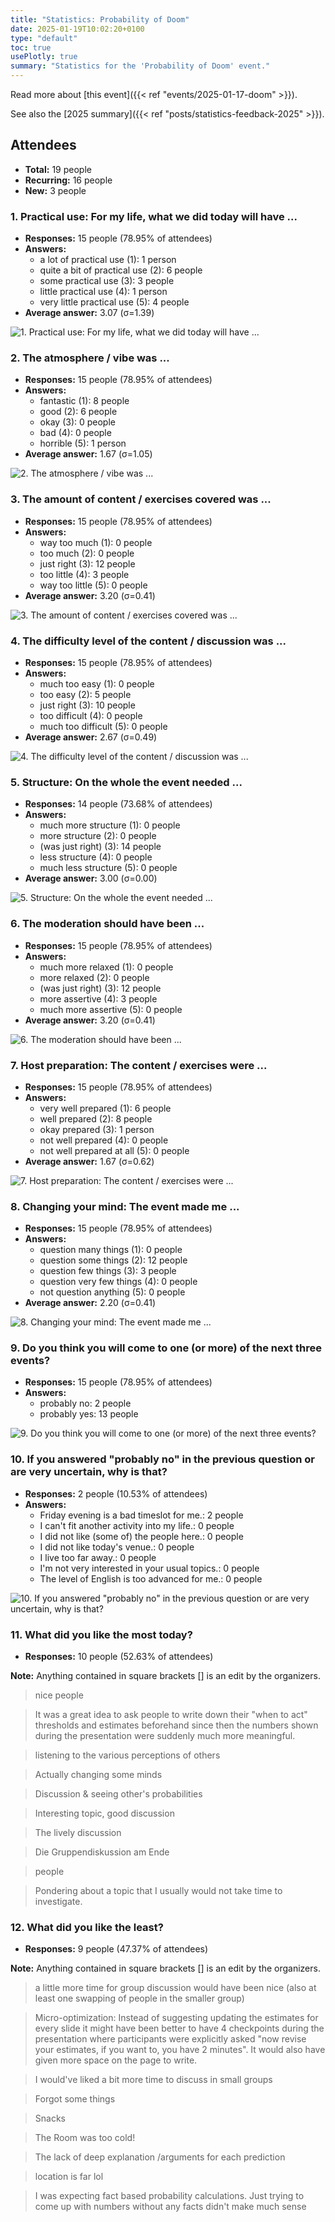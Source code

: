 ```yaml
---
title: "Statistics: Probability of Doom"
date: 2025-01-19T10:02:20+0100
type: "default"
toc: true
usePlotly: true
summary: "Statistics for the 'Probability of Doom' event."
---
```


Read more about [this event]({{< ref "events/2025-01-17-doom" >}}).

See also the [2025 summary]({{< ref "posts/statistics-feedback-2025" >}}).

## Attendees

* **Total:** 19 people
* **Recurring:** 16 people
* **New:** 3 people

### 1. Practical use: For my life, what we did today will have ...

* **Responses:** 15 people (78.95% of attendees)
* **Answers:**
  * a lot of practical use (1): 1 person
  * quite a bit of practical use (2): 6 people
  * some practical use (3): 3 people
  * little practical use (4): 1 person
  * very little practical use (5): 4 people
* **Average answer:** 3.07 (σ=1.39)

![1. Practical use: For my life, what we did today will have ...](./1-practical-use-for-my-life-what-we-did-today-will-have.png)

### 2. The atmosphere / vibe was ...

* **Responses:** 15 people (78.95% of attendees)
* **Answers:**
  * fantastic (1): 8 people
  * good (2): 6 people
  * okay (3): 0 people
  * bad (4): 0 people
  * horrible (5): 1 person
* **Average answer:** 1.67 (σ=1.05)

![2. The atmosphere / vibe was ...](./2-the-atmosphere-vibe-was.png)

### 3. The amount of content / exercises covered was ...

* **Responses:** 15 people (78.95% of attendees)
* **Answers:**
  * way too much (1): 0 people
  * too much (2): 0 people
  * just right (3): 12 people
  * too little (4): 3 people
  * way too little (5): 0 people
* **Average answer:** 3.20 (σ=0.41)

![3. The amount of content / exercises covered was ...](./3-the-amount-of-content-exercises-covered-was.png)

### 4. The difficulty level of the content / discussion was ...

* **Responses:** 15 people (78.95% of attendees)
* **Answers:**
  * much too easy (1): 0 people
  * too easy (2): 5 people
  * just right (3): 10 people
  * too difficult (4): 0 people
  * much too difficult (5): 0 people
* **Average answer:** 2.67 (σ=0.49)

![4. The difficulty level of the content / discussion was ...](./4-the-difficulty-level-of-the-content-discussion-was.png)

### 5. Structure: On the whole the event needed ...

* **Responses:** 14 people (73.68% of attendees)
* **Answers:**
  * much more structure (1): 0 people
  * more structure (2): 0 people
  * (was just right) (3): 14 people
  * less structure (4): 0 people
  * much less structure (5): 0 people
* **Average answer:** 3.00 (σ=0.00)

![5. Structure: On the whole the event needed ...](./5-structure-on-the-whole-the-event-needed.png)

### 6. The moderation should have been ...

* **Responses:** 15 people (78.95% of attendees)
* **Answers:**
  * much more relaxed (1): 0 people
  * more relaxed (2): 0 people
  * (was just right) (3): 12 people
  * more assertive (4): 3 people
  * much more assertive (5): 0 people
* **Average answer:** 3.20 (σ=0.41)

![6. The moderation should have been ...](./6-the-moderation-should-have-been.png)

### 7. Host preparation: The content / exercises were ...

* **Responses:** 15 people (78.95% of attendees)
* **Answers:**
  * very well prepared (1): 6 people
  * well prepared (2): 8 people
  * okay prepared (3): 1 person
  * not well prepared (4): 0 people
  * not well prepared at all (5): 0 people
* **Average answer:** 1.67 (σ=0.62)

![7. Host preparation: The content / exercises were ...](./7-host-preparation-the-content-exercises-were.png)

### 8. Changing your mind: The event made me ...

* **Responses:** 15 people (78.95% of attendees)
* **Answers:**
  * question many things (1): 0 people
  * question some things (2): 12 people
  * question few things (3): 3 people
  * question very few things (4): 0 people
  * not question anything (5): 0 people
* **Average answer:** 2.20 (σ=0.41)

![8. Changing your mind: The event made me ...](./8-changing-your-mind-the-event-made-me.png)

### 9. Do you think you will come to one (or more) of the next three events?

* **Responses:** 15 people (78.95% of attendees)
* **Answers:**
  * probably no: 2 people
  * probably yes: 13 people

![9. Do you think you will come to one (or more) of the next three events?](./9-do-you-think-you-will-come-to-one-or-more-of-the-next-three-events.png)

### 10. If you answered "probably no" in the previous question or are very uncertain, why is that?

* **Responses:** 2 people (10.53% of attendees)
* **Answers:**
  * Friday evening is a bad timeslot for me.: 2 people
  * I can't fit another activity into my life.: 0 people
  * I did not like (some of) the people here.: 0 people
  * I did not like today's venue.: 0 people
  * I live too far away.: 0 people
  * I'm not very interested in your usual topics.: 0 people
  * The level of English is too advanced for me.: 0 people

![10. If you answered "probably no" in the previous question or are very uncertain, why is that?](./10-if-you-answered-probably-no-in-the-previous-question-or-are-very-uncertain-why-is-that.png)

### 11. What did you like the most today?

* **Responses:** 10 people (52.63% of attendees)

**Note:** Anything contained in square brackets [] is an edit by the organizers.

> nice people

> It was a great idea to ask people to write down their "when to act" thresholds and estimates beforehand since then the numbers shown during the presentation were suddenly much more meaningful.

> listening to the various perceptions of others

> Actually changing some minds

> Discussion & seeing other's probabilities

> Interesting topic, good discussion 

> The lively discussion

> Die Gruppendiskussion am Ende

> people

> Pondering about a topic that I usually would not take time to investigate.
### 12. What did you like the least?

* **Responses:** 9 people (47.37% of attendees)

**Note:** Anything contained in square brackets [] is an edit by the organizers.

> a little more time for group discussion would have been nice (also at least one swapping of people in the smaller group)

> Micro-optimization: Instead of suggesting updating the estimates for every slide it might have been better to have 4 checkpoints during the presentation where participants were explicitly asked "now revise your estimates, if you want to, you have 2 minutes". It would also have given more space on the page to write.

> I would've liked a bit more time to discuss in small groups

> Forgot some things

> Snacks

> The Room was too cold!

> The lack of deep explanation /arguments for each prediction

> location is far lol

> I was expecting fact based probability calculations. Just trying to come up with numbers without any facts didn't make much sense 
